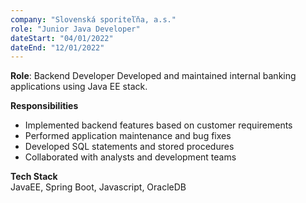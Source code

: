 ```yaml
---
company: "Slovenská sporiteľňa, a.s."
role: "Junior Java Developer"
dateStart: "04/01/2022"
dateEnd: "12/01/2022"
---
```


**Role**: Backend Developer
Developed and maintained internal banking applications using Java EE stack.

**Responsibilities**  
- Implemented backend features based on customer requirements
- Performed application maintenance and bug fixes
- Developed SQL statements and stored procedures
- Collaborated with analysts and development teams

**Tech Stack**  
JavaEE, Spring Boot, Javascript, OracleDB